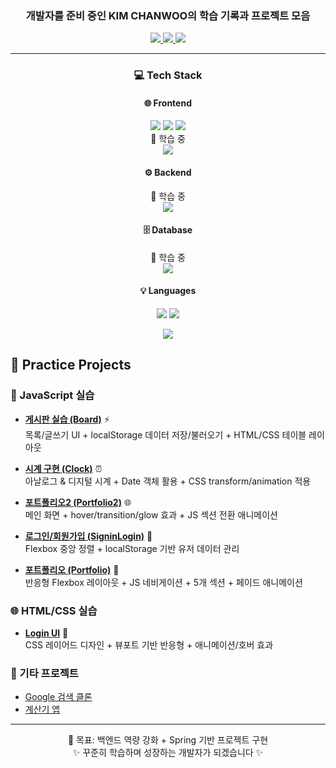 
<h3 align="center">개발자를 준비 중인 KIM CHANWOO의 학습 기록과 프로젝트 모음</h3>


<p align="center">
  <a href="mailto:rlacksdn1223@naver.com">
    <img src="https://img.shields.io/badge/이메일-D14836?logo=gmail&logoColor=white&style=for-the-badge" />
  </a>
  <a href="https://velog.io/@cksdn1223/series">
    <img src="https://img.shields.io/badge/벨로그-20C997?style=for-the-badge&logo=ghost&logoColor=white" />
  </a>
  <a href="https://velog.io/@cksdn1223/series/%EC%97%90%EB%9F%AC-%EA%B8%B0%EB%A1%9D">
    <img src="https://img.shields.io/badge/에러%20기록-FF6B6B?style=for-the-badge&logo=velog&logoColor=white" />
  </a>
</p>

<hr>

<h3 align="center">💻 Tech Stack</h3>

<h4 align="center">🌐 Frontend</h4>
<p align="center">
  <img src="https://img.shields.io/badge/JavaScript-F7DF1E?style=for-the-badge&logo=javascript&logoColor=black"/>
  <img src="https://img.shields.io/badge/HTML5-E34F26?style=for-the-badge&logo=html5&logoColor=white"/>
  <img src="https://img.shields.io/badge/CSS3-1572B6?style=for-the-badge&logo=css3&logoColor=white"/>
  <br>🚧 학습 중<br>
  <img src="https://img.shields.io/badge/React-20232a?style=for-the-badge&logo=react&logoColor=61DAFB"/>
</p>

<h4 align="center">⚙️ Backend</h4>
<p align="center">
  🚧 학습 중<br>
  <img src="https://img.shields.io/badge/Spring-6DB33F?style=for-the-badge&logo=spring&logoColor=white" />
</p>

<h4 align="center">🗄️ Database</h4>
<p align="center">
  🚧 학습 중<br>
  <img src="https://img.shields.io/badge/MySQL-4479A1?style=for-the-badge&logo=mysql&logoColor=white" />
</p>

<h4 align="center">💡 Languages</h4>
<p align="center">
  <img src="https://img.shields.io/badge/Python-3776AB?style=for-the-badge&logo=python&logoColor=white" />
  <img src="https://img.shields.io/badge/Java-007396?style=for-the-badge&logo=openjdk&logoColor=white" />
</p>

<p align="center">
  <img src="https://github-readme-stats.vercel.app/api/top-langs/?username=cksdn1223&theme=tokyonight&layout=compact" />
</p>

## 📌 Practice Projects

### 📝 JavaScript 실습
- **[게시판 실습 (Board)](https://github.com/cksdn1223/korit_07_javascript/tree/main/Practice/Board)** ⚡  
  목록/글쓰기 UI + localStorage 데이터 저장/불러오기 + HTML/CSS 테이블 레이아웃  

- **[시계 구현 (Clock)](https://github.com/cksdn1223/korit_07_javascript/tree/main/Practice/Clock)** ⏰  
  아날로그 & 디지털 시계 + Date 객체 활용 + CSS transform/animation 적용  

- **[포트폴리오2 (Portfolio2)](https://github.com/cksdn1223/korit_07_javascript/tree/main/Practice/Portfolio2)** 🌐  
  메인 화면 + hover/transition/glow 효과 + JS 섹션 전환 애니메이션  

- **[로그인/회원가입 (SigninLogin)](https://github.com/cksdn1223/korit_07_javascript/tree/main/Practice/SigninLogin)** 🔑  
  Flexbox 중앙 정렬 + localStorage 기반 유저 데이터 관리  

- **[포트폴리오 (Portfolio)](https://github.com/cksdn1223/korit_07_html_css/tree/main/Practice/Portfolio)** 💼  
  반응형 Flexbox 레이아웃 + JS 네비게이션 + 5개 섹션 + 페이드 애니메이션

### 🌐 HTML/CSS 실습
- **[Login UI](https://github.com/cksdn1223/korit_07_html_css/tree/main/Practice/login)** 🔐  
  CSS 레이어드 디자인 + 뷰포트 기반 반응형 + 애니메이션/호버 효과  

### 🌟 기타 프로젝트
- [Google 검색 클론](https://github.com/cksdn1223/korit_07_html_css/tree/main/Practice/google)  
- [계산기 앱](https://github.com/cksdn1223/korit_07_html_css/tree/main/Practice/Calculator)

---

<p align="center">
  🚀 목표: 백엔드 역량 강화 + Spring 기반 프로젝트 구현  
  <br>✨ 꾸준히 학습하며 성장하는 개발자가 되겠습니다 ✨
</p>
